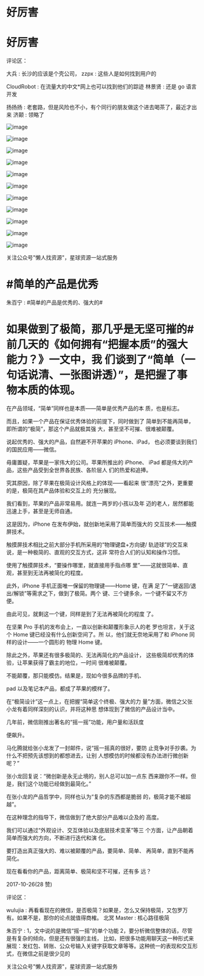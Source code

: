 # 好厉害

# 好厉害

评论区：

大兵 : 长沙的应该是个壳公司， zzpx : 这些人是如何找到用户的

CloudRobot : 在流量大的中文*网上也可以找到他们的踪迹 林景贤 : 还是 go 语言开发

扬扬扬 : 老套路，但是风险也不小，有个同行的朋友做这个进去喝茶了，最近才出来 济颠 : 领略了

![image](img/Image_360.png)

![image](img/Image_361.png)

![image](img/Image_362.png)

![image](img/Image_363.png)

![image](img/Image_364.png)

![image](img/Image_365.png)

![image](img/Image_366.png)

![image](img/Image_367.png)

![image](img/Image_368.png)

![image](img/Image_369.png)

![image](img/Image_370.png)

关注公众号"懒人找资源"，星球资源一站式服务

# #简单的产品是优秀

朱百宁 : #简单的产品是优秀的、强大的#

# 如果做到了极简，那几乎是无坚可摧的# 前几天的《如何拥有“把握本质”的强大能力？》一文中，我 们谈到了“简单（一句话说清、一张图讲透）”，是把握了事 物本质的体现。

在产品领域，“简单”同样也是本质——简单是优秀产品的本 质，也是标志。

而且，如果一个产品在保证优秀体验的前提下，同时做到了 简单到不能再简单，即所谓的“极简”，那这个产品就极其强 大，甚至坚不可摧、很难被颠覆。

说起优秀的、强大的产品，自然避不开苹果的 iPhone、iPad， 也必须要谈到我们的国民应用——微信。

毋庸置疑，苹果是一家伟大的公司。苹果所推出的 iPhone、 iPad 都是伟大的产品，这些产品受到全世界各民族、各阶层人 们的热爱和追捧。

究其原因，除了苹果在极简设计风格上的体现——看起来 很“漂亮”之外，更重要的是，极简在其产品体验和交互上的 充分展现。

我们看到，苹果的产品非常易用。就连一两岁的小孩以及年 迈的老人，居然都能迅速上手，甚至是无师自通。

这是因为，iPhone 在发布伊始，就创新地采用了简单而强大的 交互技术——触摸屏技术。

触摸屏技术相比之前大部分手机所采用的“物理键盘+方向键/ 轨迹球”的交互来说，是一种极简的、直观的交互方式，这非 常符合人们的认知和操作习惯。

使用了触摸屏技术，“要操作哪里，就直接用手指点哪 里”——这就很简单、直观，甚至到无法再被简化的程度。

此外，iPhone 手机正面唯一保留的物理键——Home 键，在满 足了“一键返回/退出/解锁”等需求之下，做到了极简。两个 键、三个键多余，一个键不留又不方便。

由此可见，就剩这一个键，同样是到了无法再被简化的程度 了。

在坚果 Pro 手机的发布会上，一直以创新和颠覆形象示人的老 罗也坦言，关于这个 Home 键已经没有什么创新空间了。所 以，他们就无奈地采用了和 iPhone 同样的设计——一个圆形的 物理 Home 键。

除此之外，苹果还有很多极简的、无法再简化的产品设计， 这些极简却优秀的体验，让苹果获得了霸主的地位，一时间 很难被颠覆。

不能颠覆，那只能模仿。结果是，现如今很多品牌的手机、

pad 以及笔记本产品，都成了苹果的模样了。

在“极简设计”这一点上，在把握“简单这个终极、强大的力 量”方面，微信之父张小龙有着同样深刻的认识，并将这种思 想体现到了微信的产品设计当中。

几年前，微信刚推出著名的“摇一摇”功能，用户量和活跃度

便飙升。

马化腾就给张小龙发了一封邮件，说“摇一摇真的很好，要防 止竞争对手抄袭。为什么不把预先该想到的都想进去，让别 人想模仿的时候都没有办法进行微创新呢？”

张小龙回复说：“微创新是永无止境的，别人总可以加一点东 西来跟你不一样。但是，我们这个功能已经做到最简化。”

在张小龙的产品哲学中，同样也认为“复杂的东西都是脆弱 的，极简才能不被超越”。

在这种理念的指导下，微信做到了绝大部分产品难以企及的 高度。

我们可以通过“外观设计、交互体验以及底层技术变革”等三 个方面，让产品朝着简单而强大的方向，不断进行迭代和演 化。

要打造出真正强大的、难以被颠覆的产品，要简单、简单、 再简单，直到不能再简化。

现在看看你的产品，距离简单、极简和坚不可摧，还有多 远？

2017-10-26(28 赞)

评论区：

wulujia : 再看看现在的微信，是否极简？如果是，怎么又保持极简，又包罗万有。如果不是，那你的论点就值得商榷。 北冥 Master : 核心路径极简

朱百宁 : 1，文中说的是微信“摇一摇”的单个功能 2，要分析微信整体的话，尽管是有复杂的倾向，但是还有很强的主线， 比如，把很多功能用聊天这一种形式来展现：发红包、转账、公众号输入关键字获取文章等等。这种统一的表现和交互形 式，在微信之前是很少见的

关注公众号"懒人找资源"，星球资源一站式服务